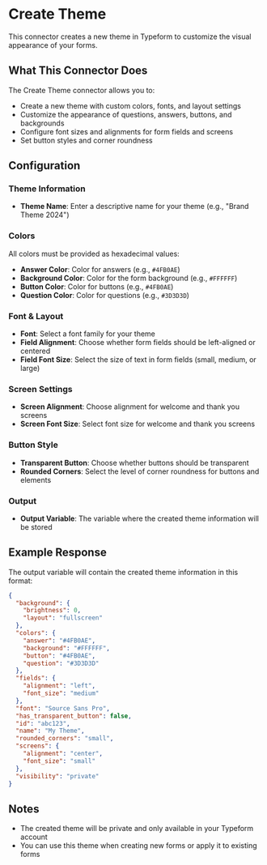 # Create Theme

This connector creates a new theme in Typeform to customize the visual appearance of your forms.

## What This Connector Does

The Create Theme connector allows you to:
- Create a new theme with custom colors, fonts, and layout settings
- Customize the appearance of questions, answers, buttons, and backgrounds
- Configure font sizes and alignments for form fields and screens
- Set button styles and corner roundness

## Configuration

### Theme Information
- **Theme Name**: Enter a descriptive name for your theme (e.g., "Brand Theme 2024")

### Colors
All colors must be provided as hexadecimal values:
- **Answer Color**: Color for answers (e.g., `#4FB0AE`)
- **Background Color**: Color for the form background (e.g., `#FFFFFF`)
- **Button Color**: Color for buttons (e.g., `#4FB0AE`)
- **Question Color**: Color for questions (e.g., `#3D3D3D`)

### Font & Layout
- **Font**: Select a font family for your theme
- **Field Alignment**: Choose whether form fields should be left-aligned or centered
- **Field Font Size**: Select the size of text in form fields (small, medium, or large)

### Screen Settings
- **Screen Alignment**: Choose alignment for welcome and thank you screens
- **Screen Font Size**: Select font size for welcome and thank you screens

### Button Style
- **Transparent Button**: Choose whether buttons should be transparent
- **Rounded Corners**: Select the level of corner roundness for buttons and elements

### Output
- **Output Variable**: The variable where the created theme information will be stored

## Example Response

The output variable will contain the created theme information in this format:

```json
{
  "background": {
    "brightness": 0,
    "layout": "fullscreen"
  },
  "colors": {
    "answer": "#4FB0AE",
    "background": "#FFFFFF",
    "button": "#4FB0AE",
    "question": "#3D3D3D"
  },
  "fields": {
    "alignment": "left",
    "font_size": "medium"
  },
  "font": "Source Sans Pro",
  "has_transparent_button": false,
  "id": "abc123",
  "name": "My Theme",
  "rounded_corners": "small",
  "screens": {
    "alignment": "center",
    "font_size": "small"
  },
  "visibility": "private"
}
```

## Notes
- The created theme will be private and only available in your Typeform account
- You can use this theme when creating new forms or apply it to existing forms